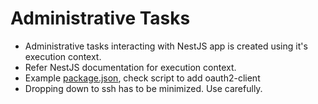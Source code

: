 # Administrative Tasks

- Administrative tasks interacting with NestJS app is created using it's execution context.
- Refer NestJS documentation for execution context.
- Example [package.json](https://gitlab.com/castlecraft/building-blocks/blob/develop/apps/authorization-server/package.json), check script to add oauth2-client
- Dropping down to ssh has to be minimized. Use carefully.

